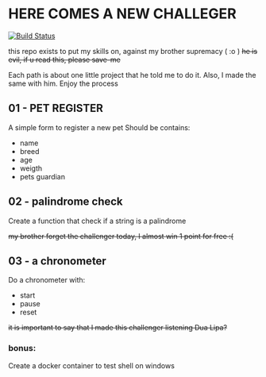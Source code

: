 # HERE COMES A NEW CHALLEGER

[![Build Status](https://travis-ci.org/joemccann/dillinger.svg?branch=master)](https://travis-ci.org/joemccann/dillinger)


this repo exists to put my skills on, against my brother supremacy ( :o )
~~he is evil, if u read this, please save-me~~


Each path is about one little project that he told me to do it. Also, I made the same with him.
Enjoy the process

## 01 - PET REGISTER

A simple form to register a new pet
Should be contains:
- name
- breed
- age
- weigth
- pets guardian

## 02 - palindrome check

Create a function that check if a string is a palindrome

~~my brother forget the challenger today, I almost win 1 point for free :(~~ 

## 03 - a chronometer

Do a chronometer with:
- start
- pause
- reset

~~it is important to say that I made this challenger listening Dua Lipa?~~

### bonus:
Create a docker container to test shell on windows